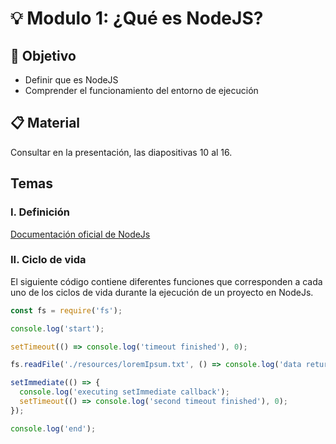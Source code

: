 # :bulb: Modulo 1: ¿Qué es NodeJS?

## :book: Objetivo

- Definir que es NodeJS
- Comprender el funcionamiento del entorno de ejecución

## :clipboard: Material

Consultar en la presentación, las diapositivas 10 al 16.

## Temas

### I. Definición

[Documentación oficial de NodeJs](https://nodejs.org/en/about/)

### II. Ciclo de vida

El siguiente código contiene diferentes funciones que corresponden a cada uno de los ciclos de vida durante la ejecución de un proyecto en NodeJs.

```js
const fs = require('fs');

console.log('start');

setTimeout(() => console.log('timeout finished'), 0);

fs.readFile('./resources/loremIpsum.txt', () => console.log('data returned'));

setImmediate(() => {
  console.log('executing setImmediate callback');
  setTimeout(() => console.log('second timeout finished'), 0);
});

console.log('end');
```
